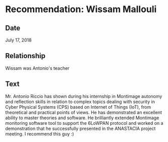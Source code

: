 # Recommendation: Wissam Mallouli

## Date

July 17, 2018

## Relationship

Wissam was Antonio's teacher

## Text

Mr. Antonio Riccio has shown during his internship in Montimage autonomy and reflection skills in relation to complex topics dealing with security in Cyber Physical Systems (CPS) based on Internet of Things (IoT), from theoretical and practical points of views. He has demonstrated an excellent ability to master theories and software. He brilliantly extended Montimage monitoring software tool to support the 6LoWPAN protocol and worked on a demonstration that he successfully presented in the ANASTACIA project meeting. I recommend this guy :)